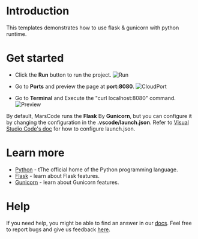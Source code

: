 # Introduction
This templates demonstrates how to use flask & gunicorn with python runtime.

# Get started
* Click the **Run** button to run the project.
![Run](https://lf-cdn.marscode.com/obj/eden-sg/ljhwz_lkpkbvsj/ljhwZthlaukjlkulzlp/project_template/prod/17230fef56b045aa48b889b2781899227bde119f/images/native_python_flask/run.jpeg)

* Go to **Ports** and preview the page at **port:8080**.
![CloudPort](https://lf-cdn.marscode.com/obj/eden-sg/ljhwz_lkpkbvsj/ljhwZthlaukjlkulzlp/project_template/prod/17230fef56b045aa48b889b2781899227bde119f/images/native_python_flask/cloud_port.jpeg)

* Go to **Terminal** and Execute the "curl localhost:8080" command.
![Preview](https://lf-cdn.marscode.com/obj/eden-sg/ljhwz_lkpkbvsj/ljhwZthlaukjlkulzlp/project_template/prod/17230fef56b045aa48b889b2781899227bde119f/images/native_python_flask/preview.jpeg)

By default, MarsCode runs the **Flask** By **Gunicorn**, but you can configure it by changing the configuration in the **.vscode/launch.json**. Refer to [Visual Studio Code's doc](https://code.visualstudio.com/docs/editor/debugging) for how to configure launch.json.

# Learn more
- [Python](https://www.python.org/) - tThe official home of the Python programming language.
- [Flask](https://flask.palletsprojects.com/en/3.0.x/) - learn about Flask features.
- [Gunicorn](https://gunicorn.org/) - learn about Gunicorn features.

# Help
If you need help, you might be able to find an answer in our [docs](https://docs.marscode.com/). Feel free to report bugs and give us feedback [here](https://discord.gg/qtVMXEDbRw).